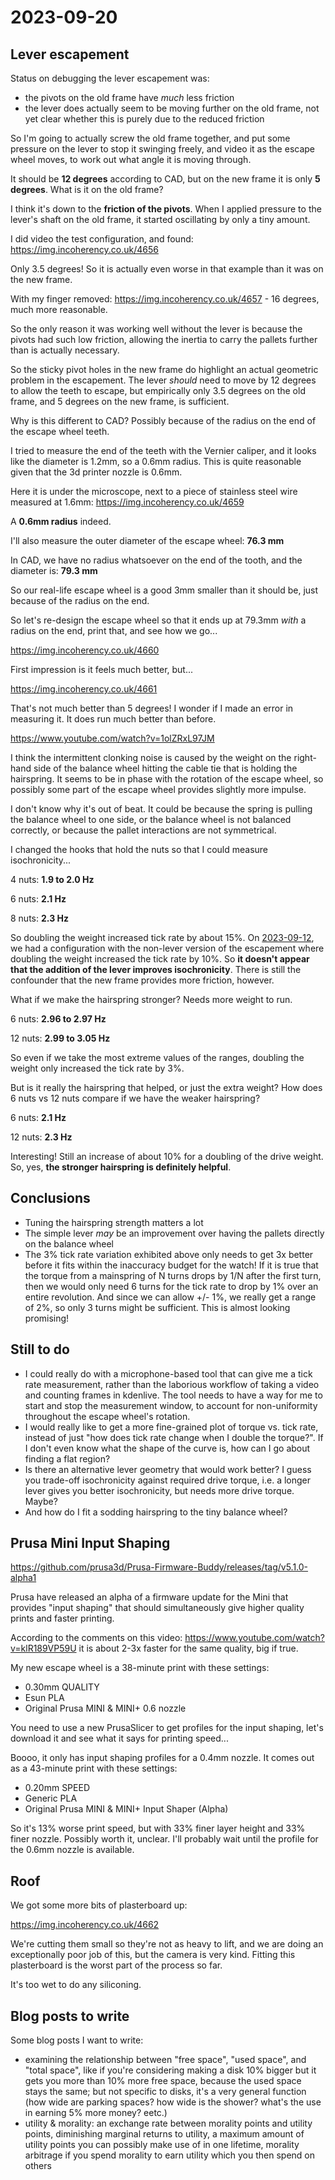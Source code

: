 # 2023-09-20

## Lever escapement

Status on debugging the lever escapement was: 

* the pivots on the old frame have *much* less friction
* the lever does actually seem to be moving further on the old frame, not yet clear whether this is purely due to the reduced friction

So I'm going to actually screw the old frame together, and put some pressure on the lever to stop it swinging
freely, and video it as the escape wheel moves, to work out what angle it is moving through.

It should be **12 degrees** according to CAD, but on the new frame it is only **5 degrees**. What is it on the old frame?

I think it's down to the **friction of the pivots**. When I applied pressure to the lever's shaft on the old frame,
it started oscillating by only a tiny amount.

I did video the test configuration, and found: https://img.incoherency.co.uk/4656

Only 3.5 degrees! So it is actually even worse in that example than it was on the new frame.

With my finger removed: https://img.incoherency.co.uk/4657 - 16 degrees, much more reasonable.

So the only reason it was working well without the lever is because the pivots had such low friction, allowing the inertia
to carry the pallets further than is actually necessary.

So the sticky pivot holes in the new frame do highlight an actual geometric problem in the escapement.
The lever *should* need to move by 12 degrees to allow the teeth to escape, but empirically only 3.5
degrees on the old frame, and 5 degrees on the new frame, is sufficient.

Why is this different to CAD? Possibly because of the radius on the end of the escape wheel teeth.

I tried to measure the end of the teeth with the Vernier caliper, and it looks like
the diameter is 1.2mm, so a 0.6mm radius. This is quite reasonable given that the 3d printer nozzle is 0.6mm.

Here it is under the microscope, next to a piece of stainless steel wire measured at 1.6mm: https://img.incoherency.co.uk/4659

A **0.6mm radius** indeed.

I'll also measure the outer diameter of the escape wheel: **76.3 mm**

In CAD, we have no radius whatsoever on the end of the tooth, and the diameter is: **79.3 mm**

So our real-life escape wheel is a good 3mm smaller than it should be, just because of the radius on the end.

So let's re-design the escape wheel so that it ends up at 79.3mm *with* a radius on the end, print that, and see
how we go...

https://img.incoherency.co.uk/4660

First impression is it feels much better, but...

https://img.incoherency.co.uk/4661

That's not much better than 5 degrees! I wonder if I made an error in measuring it. It does run much better than before.

https://www.youtube.com/watch?v=1olZRxL97JM

I think the intermittent clonking noise is caused by the weight on the right-hand side of the balance wheel hitting the cable tie that is holding the hairspring. It seems to be in phase with the rotation of the escape wheel, so possibly some part of the escape wheel provides slightly more impulse.

I don't know why it's out of beat. It could be because the spring is pulling the balance wheel to one side, or the balance wheel is not balanced correctly, or because the pallet interactions are not symmetrical.

I changed the hooks that hold the nuts so that I could measure isochronicity...

4 nuts: **1.9 to 2.0 Hz**

6 nuts: **2.1 Hz**

8 nuts: **2.3 Hz**

So doubling the weight increased tick rate by about 15%. On [2023-09-12](20230912.md), we had a configuration with
the non-lever version of the escapement where doubling the weight increased the tick rate by 10%. So **it doesn't appear
that the addition of the lever improves isochronicity**. There is still the confounder that the new frame provides more
friction, however.

What if we make the hairspring stronger? Needs more weight to run.

6 nuts: **2.96 to 2.97 Hz**

12 nuts: **2.99 to 3.05 Hz**

So even if we take the most extreme values of the ranges, doubling the weight only increased the tick rate by 3%.

But is it really the hairspring that helped, or just the extra weight? How does 6 nuts vs 12 nuts compare if we have the weaker hairspring?

6 nuts: **2.1 Hz**

12 nuts: **2.3 Hz**

Interesting! Still an increase of about 10% for a doubling of the drive weight. So, yes, **the stronger hairspring is definitely helpful**.

## Conclusions

* Tuning the hairspring strength matters a lot
* The simple lever *may* be an improvement over having the pallets directly on the balance wheel
* The 3% tick rate variation exhibited above only needs to get 3x better before it fits within the inaccuracy budget for the watch! If it
  is true that the torque from a mainspring of N turns drops by 1/N after the first turn, then we would only need 6 turns
  for the tick rate to drop by 1% over an entire revolution. And since we can allow +/- 1%, we really get a range of 2%, so only
  3 turns might be sufficient. This is almost looking promising!

## Still to do

* I could really do with a microphone-based tool that can give me a tick rate measurement, rather than the laborious workflow
of taking a video and counting frames in kdenlive. The tool needs to have a way for me to start and stop the measurement window,
to account for non-uniformity throughout the escape wheel's rotation.
* I would really like to get a more fine-grained plot of torque vs. tick rate, instead of just "how does tick rate change when I double
the torque?". If I don't even know what the shape of the curve is, how can I go about finding a flat region?
* Is there an alternative lever geometry that would work better? I guess you trade-off isochronicity against required drive torque, i.e.
a longer lever gives you better isochronicity, but needs more drive torque. Maybe?
* And how do I fit a sodding hairspring to the tiny balance wheel?

## Prusa Mini Input Shaping

https://github.com/prusa3d/Prusa-Firmware-Buddy/releases/tag/v5.1.0-alpha1

Prusa have released an alpha of a firmware update for the Mini that provides "input shaping" that should simultaneously give
higher quality prints and faster printing.

According to the comments on this video: https://www.youtube.com/watch?v=klR189VP59U it is about 2-3x faster for the same quality,
big if true.

My new escape wheel is a 38-minute print with these settings:

 * 0.30mm QUALITY
 * Esun PLA
 * Original Prusa MINI & MINI+ 0.6 nozzle

You need to use a new PrusaSlicer to get profiles for the input shaping, let's download it and see what it says for printing speed...

Boooo, it only has input shaping profiles for a 0.4mm nozzle. It comes out as a 43-minute
print with these settings:

* 0.20mm SPEED
* Generic PLA
* Original Prusa MINI & MINI+ Input Shaper (Alpha)

So it's 13% worse print speed, but with 33% finer layer height and 33% finer nozzle.
Possibly worth it, unclear. I'll probably wait until the profile for the 0.6mm nozzle is available.

## Roof

We got some more bits of plasterboard up:

https://img.incoherency.co.uk/4662

We're cutting them small so they're not as heavy to lift, and we are doing an exceptionally poor job of this, but
the camera is very kind. Fitting this plasterboard is the worst part of the process so far.

It's too wet to do any siliconing.

## Blog posts to write

Some blog posts I want to write:

* examining the relationship between "free space", "used space", and "total space", like if you're considering
making a disk 10% bigger but it gets you more than 10% more free space, because the used space stays the same;
but not specific to disks, it's a very general function (how wide are parking spaces? how wide is the shower? what's
the use in earning 5% more money? eetc.)
* utility & morality: an exchange rate between morality points and utility points, diminishing marginal returns to utility,
a maximum amount of utility points you can possibly make use of in one lifetime, morality arbitrage if you spend morality to earn utility which you then spend on others
